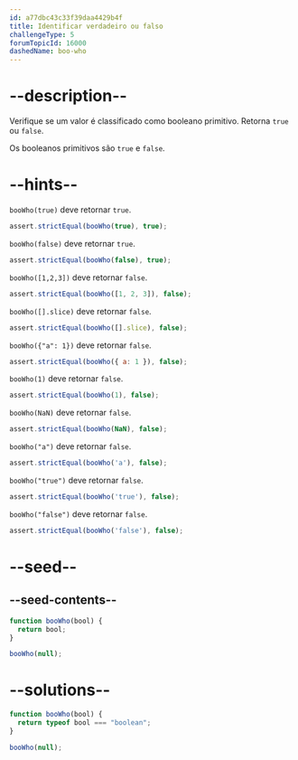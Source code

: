 ```yaml
---
id: a77dbc43c33f39daa4429b4f
title: Identificar verdadeiro ou falso
challengeType: 5
forumTopicId: 16000
dashedName: boo-who
---
```


# --description--

Verifique se um valor é classificado como booleano primitivo. Retorna `true` ou `false`.

Os booleanos primitivos são `true` e `false`.

# --hints--

`booWho(true)` deve retornar `true`.

```js
assert.strictEqual(booWho(true), true);
```

`booWho(false)` deve retornar `true`.

```js
assert.strictEqual(booWho(false), true);
```

`booWho([1,2,3])` deve retornar `false`.

```js
assert.strictEqual(booWho([1, 2, 3]), false);
```

`booWho([].slice)` deve retornar `false`.

```js
assert.strictEqual(booWho([].slice), false);
```

`booWho({"a": 1})` deve retornar `false`.

```js
assert.strictEqual(booWho({ a: 1 }), false);
```

`booWho(1)` deve retornar `false`.

```js
assert.strictEqual(booWho(1), false);
```

`booWho(NaN)` deve retornar `false`.

```js
assert.strictEqual(booWho(NaN), false);
```

`booWho("a")` deve retornar `false`.

```js
assert.strictEqual(booWho('a'), false);
```

`booWho("true")` deve retornar `false`.

```js
assert.strictEqual(booWho('true'), false);
```

`booWho("false")` deve retornar `false`.

```js
assert.strictEqual(booWho('false'), false);
```

# --seed--

## --seed-contents--

```js
function booWho(bool) {
  return bool;
}

booWho(null);
```

# --solutions--

```js
function booWho(bool) {
  return typeof bool === "boolean";
}

booWho(null);
```

